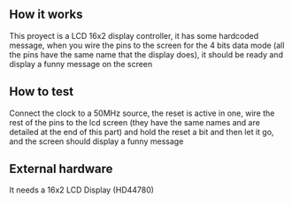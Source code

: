 <!---

This file is used to generate your project datasheet. Please fill in the information below and delete any unused
sections.

You can also include images in this folder and reference them in the markdown. Each image must be less than
512 kb in size, and the combined size of all images must be less than 1 MB.
-->

## How it works

This proyect is a LCD 16x2 display controller, it has some hardcoded message, when you wire the pins to the screen for the 4 bits data mode (all the pins have the same name that the display does), it should be ready and display a funny message on the screen

## How to test

Connect the clock to a 50MHz source, the reset is active in one, wire the rest of the pins to the lcd screen (they have the same names and are detailed at the end of this part) and hold the reset a bit and then let it go, and the screen should display a funny message

## External hardware

It needs a 16x2 LCD Display (HD44780)

